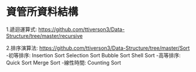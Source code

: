# 資管所資料結構

1.遞迴運算式:
https://github.com/ttiverson3/Data-Structure/tree/master/recursive

2.排序演算法:
https://github.com/ttiverson3/Data-Structure/tree/master/Sort
-初等排序:
Insertion Sort
Selection Sort
Bubble Sort
Shell Sort
-高等排序:
Quick Sort
Merge Sort
-線性時間:
Counting Sort
